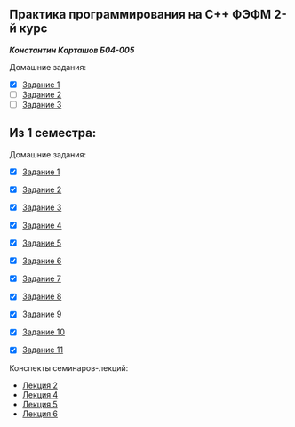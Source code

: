 ## Практика программирования на C++ ФЭФМ 2-й курс
***Константин Карташов Б04-005***

Домашние задания:

- [x] [Задание 1](homework/hw1)
- [ ] [Задание 2](homework/hw2)
- [ ] [Задание 3](homework/hw3)

## Из 1 семестра:

Домашние задания:
 - [x] [Задание 1](sem%201/homework/hw1)
 - [x] [Задание 2](sem%201/homework/hw2)
 - [x] [Задание 3](sem%201/homework/hw3)
 - [x] [Задание 4](sem%201/homework/hw4)
 - [x] [Задание 5](sem%201/homework/hw5)
 - [x] [Задание 6](sem%201/homework/hw6)
 - [x] [Задание 7](sem%201/homework/hw7)
 - [x] [Задание 8](sem%201/homework/hw8)
 - [x] [Задание 9](sem%201/homework/hw9)
 - [x] [Задание 10](sem%201/homework/hw10)
 - [x] [Задание 11](sem%201/homework/hw11)


Конспекты семинаров-лекций:
 - [Лекция 2](sem%201/lessons/lesson2/lesson.md)
 - [Лекция 4](sem%201/lessons/lesson4/lesson.md)
 - [Лекция 5](sem%201/lessons/lesson5/lesson.md)
 - [Лекция 6](sem%201/lessons/lesson6/lesson.md)